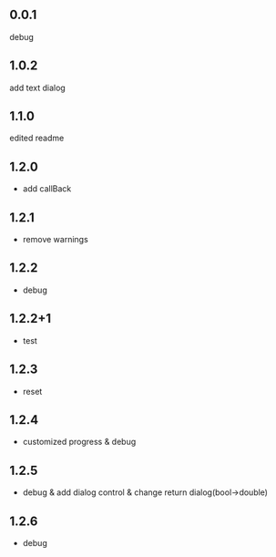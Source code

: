 ## 0.0.1
debug

## 1.0.2
add text dialog

## 1.1.0
edited readme

## 1.2.0
* add callBack
## 1.2.1
* remove warnings
## 1.2.2
* debug
## 1.2.2+1
* test
## 1.2.3
* reset
## 1.2.4
* customized progress & debug
## 1.2.5
* debug & add dialog control & change return dialog(bool->double)
## 1.2.6
* debug